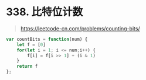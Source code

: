 # 338. 比特位计数

> https://leetcode-cn.com/problems/counting-bits/


```js
var countBits = function(num) {
    let f = [0]
    for(let i = 1; i <= num;i++) {
        f[i] = f[i >> 1] + (i & 1)
    }
    return f
};
```